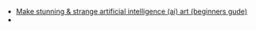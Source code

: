 - [Make stunning & strange artificial intelligence (ai) art (beginners gude)](https://surrealismtoday.com/beginners-guide-artificial-intelligence-art/)
- 